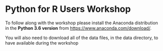 # Python for R Users Workshop

To follow along with the workshop please install the Anaconda distribution in the **Python 3.6 version** from <https://www.anaconda.com/download/>.

You will also need to download all of the data files, in the data directory, to have available during the workshop
